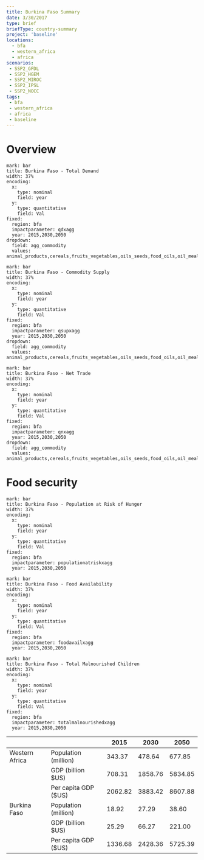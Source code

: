 ```yaml
---
title: Burkina Faso Summary
date: 3/30/2017
type: brief
briefType: country-summary
project: 'baseline'
locations:
  - bfa
  - western_africa
  - africa
scenarios:
 - SSP2_GFDL
 - SSP2_HGEM
 - SSP2_MIROC
 - SSP2_IPSL
 - SSP2_NOCC
tags:
 - bfa
 - western_africa
 - africa
 - baseline
---
```

# Overview 

```chart
mark: bar
title: Burkina Faso - Total Demand
width: 37%
encoding:
  x:
    type: nominal
    field: year
  y:
    type: quantitative
    field: Val
fixed:
  region: bfa
  impactparameter: qdxagg
  year: 2015,2030,2050
dropdown:
  field: agg_commodity
  values: animal_products,cereals,fruits_vegetables,oils_seeds,food_oils,oil_meals,other,pulses,roots_tubers,sugar
```

```chart
mark: bar
title: Burkina Faso - Commodity Supply
width: 37%
encoding:
  x:
    type: nominal
    field: year
  y:
    type: quantitative
    field: Val
fixed:
  region: bfa
  impactparameter: qsupxagg
  year: 2015,2030,2050
dropdown:
  field: agg_commodity
  values: animal_products,cereals,fruits_vegetables,oils_seeds,food_oils,oil_meals,other,pulses,roots_tubers,sugar
```

```chart
mark: bar
title: Burkina Faso - Net Trade
width: 37%
encoding:
  x:
    type: nominal
    field: year
  y:
    type: quantitative
    field: Val
fixed:
  region: bfa
  impactparameter: qnxagg
  year: 2015,2030,2050
dropdown:
  field: agg_commodity
  values: animal_products,cereals,fruits_vegetables,oils_seeds,food_oils,oil_meals,other,pulses,roots_tubers,sugar
```

# Food security

```chart
mark: bar
title: Burkina Faso - Population at Risk of Hunger
width: 37%
encoding:
  x:
    type: nominal
    field: year
  y:
    type: quantitative
    field: Val
fixed:
  region: bfa
  impactparameter: populationatriskxagg
  year: 2015,2030,2050
```

```chart
mark: bar
title: Burkina Faso - Food Availability
width: 37%
encoding:
  x:
    type: nominal
    field: year
  y:
    type: quantitative
    field: Val
fixed:
  region: bfa
  impactparameter: foodavailxagg
  year: 2015,2030,2050
```

```chart
mark: bar
title: Burkina Faso - Total Malnourished Children
width: 37%
encoding:
  x:
    type: nominal
    field: year
  y:
    type: quantitative
    field: Val
fixed:
  region: bfa
  impactparameter: totalmalnourishedxagg
  year: 2015,2030,2050
```

|   |   | 2015 | 2030 | 2050 |
|---|---|---|---|---|
| Western Africa | Population (million) | 343.37 | 478.64 | 677.85 |
|  | GDP (billion $US) | 708.31 | 1858.76 | 5834.85 |
|  | Per capita GDP ($US) | 2062.82 | 3883.42 | 8607.88 |
| Burkina Faso | Population (million) | 18.92 | 27.29 | 38.60 |
|  | GDP (billion $US) | 25.29 | 66.27 | 221.00 |
|  | Per capita GDP ($US) | 1336.68| 2428.36| 5725.39|